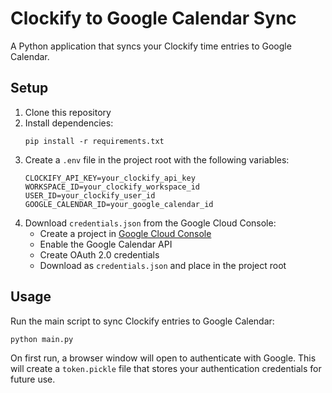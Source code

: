 # Clockify to Google Calendar Sync

A Python application that syncs your Clockify time entries to Google Calendar.

## Setup

1. Clone this repository
2. Install dependencies:
   ```
   pip install -r requirements.txt
   ```
3. Create a `.env` file in the project root with the following variables:
   ```
   CLOCKIFY_API_KEY=your_clockify_api_key
   WORKSPACE_ID=your_clockify_workspace_id
   USER_ID=your_clockify_user_id
   GOOGLE_CALENDAR_ID=your_google_calendar_id
   ```
4. Download `credentials.json` from the Google Cloud Console:
   - Create a project in [Google Cloud Console](https://console.cloud.google.com/)
   - Enable the Google Calendar API
   - Create OAuth 2.0 credentials
   - Download as `credentials.json` and place in the project root

## Usage

Run the main script to sync Clockify entries to Google Calendar:

```
python main.py
```

On first run, a browser window will open to authenticate with Google. This will create a `token.pickle` file that stores your authentication credentials for future use.